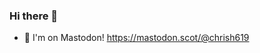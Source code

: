 ### Hi there 👋

* 🐘 I'm on Mastodon! <a rel="me" href="https://mastodon.scot/@chrish619">https://mastodon.scot/@chrish619</a>

<!--
**chrish619/chrish619** is a ✨ _special_ ✨ repository because its `README.md` (this file) appears on your GitHub profile.

Here are some ideas to get you started:

- 🔭 I’m currently working on ...
- 🌱 I’m currently learning ...
- 👯 I’m looking to collaborate on ...
- 🤔 I’m looking for help with ...
- 💬 Ask me about ...
- 📫 How to reach me: ...
- 😄 Pronouns: ...
- ⚡ Fun fact: ...
-->
